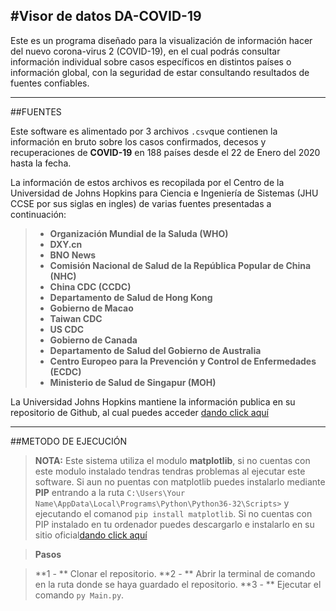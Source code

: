 
#Visor de datos **DA-COVID-19**
----------
Este es un programa diseñado para la visualización de información hacer del nuevo corona-virus 2 (COVID-19), 
en el cual podrás consultar información individual sobre casos específicos en distintos países o información 
global, con la seguridad de estar consultando resultados de fuentes confiables.

----------
##FUENTES

Este software es alimentado por 3 archivos `.csv`que contienen la información en bruto sobre los casos confirmados, 
decesos y recuperaciones de **COVID-19** en 188 países desde el 22 de Enero del 2020 hasta la fecha.

La información de estos archivos es recopilada por el Centro de la Universidad de Johns Hopkins para Ciencia e 
Ingeniería de Sistemas (JHU CCSE por sus siglas en ingles) de varias fuentes presentadas a continuación:

> - **Organización Mundial de la Saluda (WHO)**
> - **DXY.cn**
> - **BNO News** 
> - **Comisión Nacional de Salud de la República Popular de China (NHC)**
> - **China CDC (CCDC)**
> - **Departamento de Salud de Hong Kong**
> - **Gobierno de Macao**
> - **Taiwan CDC**
> - **US CDC**
> - **Gobierno de Canada**
> - **Departamento de Salud del Gobierno de Australia**
> - **Centro Europeo para la Prevención y Control de Enfermedades (ECDC)**
> - **Ministerio de Salud de Singapur (MOH)**


La Universidad Johns Hopkins mantiene la información publica en su repositorio de Github, al cual puedes acceder 
[dando click aquí](https://github.com/CSSEGISandData/COVID-19)

-------------

##METODO DE EJECUCIÓN

> **NOTA:** Este sistema utiliza el modulo **matplotlib**, si no cuentas con este modulo instalado tendras 
> tendras problemas al ejecutar este software. 
> Si aun no puentas con matplotlib puedes instalarlo mediante **PIP** entrando a la ruta `C:\Users\Your 
> Name\AppData\Local\Programs\Python\Python36-32\Scripts>` y ejecutando el comanod `pip install matplotlib`.
> Si no cuentas con PIP instalado en tu ordenador puedes descargarlo e instalarlo en su sitio oficial[dando click aquí](https://pypi.org/project/pip/)

> **Pasos**

> **1 - ** Clonar el repositorio.
> **2 - ** Abrir la terminal de comando en la ruta donde se haya guardado el repositorio.
> **3 - ** Ejecutar el comando `py Main.py`.